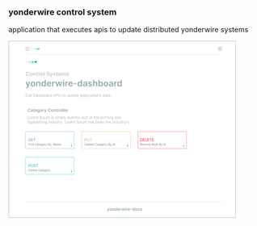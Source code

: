 ### yonderwire control system
application that executes apis to update distributed yonderwire systems

<!--<img src="https://repository-images.githubusercontent.com/974520909/6fcbf53e-44e4-4298-a4c7-bea3e7d27111" alt="logo"
width="450">
<img src="images/control system.png" alt="logo" width="450">-->
<img src="images/dashboard.png" alt="logo" width="450">

